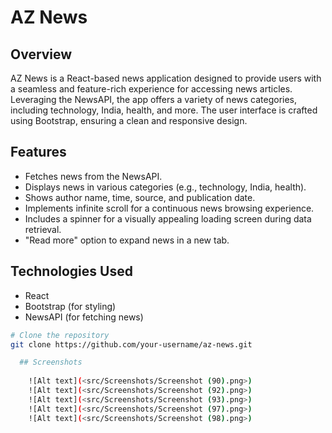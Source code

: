 # AZ News

## Overview

AZ News is a React-based news application designed to provide users with a seamless and feature-rich experience for accessing news articles. Leveraging the NewsAPI, the app offers a variety of news categories, including technology, India, health, and more. The user interface is crafted using Bootstrap, ensuring a clean and responsive design.

## Features

- Fetches news from the NewsAPI.
- Displays news in various categories (e.g., technology, India, health).
- Shows author name, time, source, and publication date.
- Implements infinite scroll for a continuous news browsing experience.
- Includes a spinner for a visually appealing loading screen during data retrieval.
- "Read more" option to expand news in a new tab.

## Technologies Used

- React
- Bootstrap (for styling)
- NewsAPI (for fetching news)

```bash
# Clone the repository
git clone https://github.com/your-username/az-news.git

  ## Screenshots
  
    ![Alt text](<src/Screenshots/Screenshot (90).png>)
    ![Alt text](<src/Screenshots/Screenshot (92).png>)
    ![Alt text](<src/Screenshots/Screenshot (93).png>)
    ![Alt text](<src/Screenshots/Screenshot (97).png>)
    ![Alt text](<src/Screenshots/Screenshot (98).png>)

```
